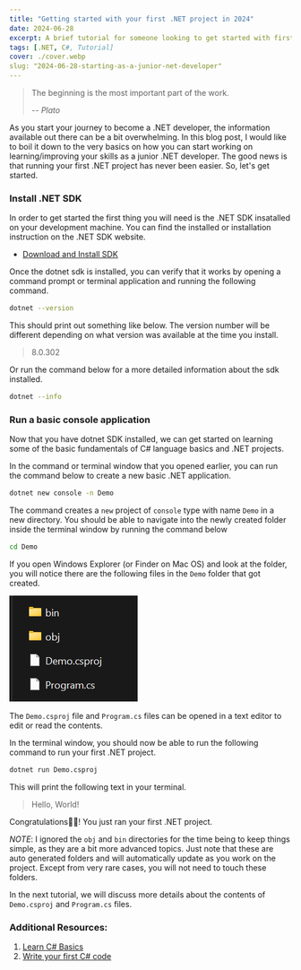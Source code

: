 ```yaml
---
title: "Getting started with your first .NET project in 2024"
date: 2024-06-28
excerpt: A brief tutorial for someone looking to get started with first .NET project in 2024
tags: [.NET, C#, Tutorial]
cover: ./cover.webp
slug: "2024-06-28-starting-as-a-junior-net-developer"
---
```


> The beginning is the most important part of the work.
> 
> -- <cite>Plato</cite>

As you start your journey to become a .NET developer, the information available out there can be a bit overwhelming. In this blog post, I would like to boil it down to the very basics on how you can start working on learning/improving your skills as a junior .NET developer. The good news is that running your first .NET project has never been easier. So, let's get started.

### Install .NET SDK

In order to get started the first thing you will need is the .NET SDK insatalled on your development machine. You can find the installed or installation instruction on the .NET SDK website. 
- [Download and Install SDK](https://dotnet.microsoft.com/en-us/download)

Once the dotnet sdk is installed, you can verify that it works by opening a command prompt or terminal application and running the following command.

```bash
dotnet --version
```

This should print out something like below. The version number will be different depending on what version was available at the time you install.

> 8.0.302

Or run the command below for a more detailed information about the sdk installed.
```bash
dotnet --info
```

### Run a basic console application

Now that you have dotnet SDK installed, we can get started on learning some of the basic fundamentals of C# language basics and .NET projects. 

In the command or terminal window that you opened earlier, you can run the command below to create a new basic .NET application.

```bash
dotnet new console -n Demo
```

The command creates a `new` project of `console` type with name `Demo` in a new directory. You should be able to navigate into the newly created folder inside the terminal window by running the command below

```bash
cd Demo
```

If you open Windows Explorer (or Finder on Mac OS) and look at the folder, you will notice there are the following files in the `Demo` folder that got created.

![alt text](new_project.png)

The `Demo.csproj` file and `Program.cs` files can be opened in a text editor to edit or read the contents. 

In the terminal window, you should now be able to run the following command to run your first .NET project.

```bash
dotnet run Demo.csproj
```
This will print the following text in your terminal.
> Hello, World!

Congratulations🎉🎉! You just ran your first .NET project.

*NOTE*: I ignored the `obj` and `bin` directories for the time being to keep things simple, as they are a bit more advanced topics. Just note that these are auto generated folders and will automatically update as you work on the project. Except from very rare cases, you will not need to touch these folders.

In the next tutorial, we will discuss more details about the contents of `Demo.csproj` and `Program.cs` files.

### Additional Resources:
1. [Learn C# Basics](https://learn.microsoft.com/en-us/collections/yz26f8y64n7k07?WT.mc_id=dotnet-35129-website)
1. [Write your first C# code](https://learn.microsoft.com/en-us/training/modules/csharp-write-first)
